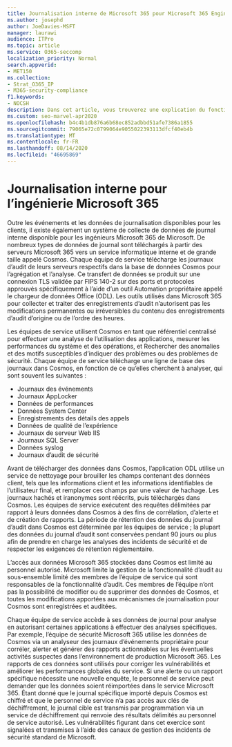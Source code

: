 ```yaml
---
title: Journalisation interne de Microsoft 365 pour Microsoft 365 Engineering
ms.author: josephd
author: JoeDavies-MSFT
manager: laurawi
audience: ITPro
ms.topic: article
ms.service: O365-seccomp
localization_priority: Normal
search.appverid:
- MET150
ms.collection:
- Strat_O365_IP
- M365-security-compliance
f1.keywords:
- NOCSH
description: Dans cet article, vous trouverez une explication du fonctionnement de la journalisation interne pour Microsoft 365 Engineering Teams.
ms.custom: seo-marvel-apr2020
ms.openlocfilehash: b4c4b1db876a6b68ec852adbbd51afe7386a1855
ms.sourcegitcommit: 79065e72c0799064e9055022393113dfcf40eb4b
ms.translationtype: MT
ms.contentlocale: fr-FR
ms.lasthandoff: 08/14/2020
ms.locfileid: "46695869"
---
```

# <a name="internal-logging-for-microsoft-365-engineering"></a>Journalisation interne pour l’ingénierie Microsoft 365

Outre les événements et les données de journalisation disponibles pour les clients, il existe également un système de collecte de données de journal interne disponible pour les ingénieurs Microsoft 365 de Microsoft. De nombreux types de données de journal sont téléchargés à partir des serveurs Microsoft 365 vers un service informatique interne et de grande taille appelé Cosmos. Chaque équipe de service télécharge les journaux d’audit de leurs serveurs respectifs dans la base de données Cosmos pour l’agrégation et l’analyse. Ce transfert de données se produit sur une connexion TLS validée par FIPS 140-2 sur des ports et protocoles approuvés spécifiquement à l’aide d’un outil Automation propriétaire appelé le chargeur de données Office (ODL). Les outils utilisés dans Microsoft 365 pour collecter et traiter des enregistrements d’audit n’autorisent pas les modifications permanentes ou irréversibles du contenu des enregistrements d’audit d’origine ou de l’ordre des heures.

Les équipes de service utilisent Cosmos en tant que référentiel centralisé pour effectuer une analyse de l’utilisation des applications, mesurer les performances du système et des opérations, et Rechercher des anomalies et des motifs susceptibles d’indiquer des problèmes ou des problèmes de sécurité. Chaque équipe de service télécharge une ligne de base des journaux dans Cosmos, en fonction de ce qu’elles cherchent à analyser, qui sont souvent les suivantes :

- Journaux des événements
- Journaux AppLocker
- Données de performances
- Données System Center
- Enregistrements des détails des appels
- Données de qualité de l’expérience
- Journaux de serveur Web IIS
- Journaux SQL Server
- Données syslog
- Journaux d’audit de sécurité

Avant de télécharger des données dans Cosmos, l’application ODL utilise un service de nettoyage pour brouiller les champs contenant des données client, tels que les informations client et les informations identifiables de l’utilisateur final, et remplacer ces champs par une valeur de hachage. Les journaux hachés et iranonymes sont réécrits, puis téléchargés dans Cosmos. Les équipes de service exécutent des requêtes délimitées par rapport à leurs données dans Cosmos à des fins de corrélation, d’alerte et de création de rapports. La période de rétention des données du journal d’audit dans Cosmos est déterminée par les équipes de service ; la plupart des données du journal d’audit sont conservées pendant 90 jours ou plus afin de prendre en charge les analyses des incidents de sécurité et de respecter les exigences de rétention réglementaire.

L’accès aux données Microsoft 365 stockées dans Cosmos est limité au personnel autorisé. Microsoft limite la gestion de la fonctionnalité d’audit au sous-ensemble limité des membres de l’équipe de service qui sont responsables de la fonctionnalité d’audit. Ces membres de l’équipe n’ont pas la possibilité de modifier ou de supprimer des données de Cosmos, et toutes les modifications apportées aux mécanismes de journalisation pour Cosmos sont enregistrées et auditées.

Chaque équipe de service accède à ses données de journal pour analyse en autorisant certaines applications à effectuer des analyses spécifiques. Par exemple, l’équipe de sécurité Microsoft 365 utilise les données de Cosmos via un analyseur des journaux d’événements propriétaire pour corréler, alerter et générer des rapports actionnables sur les éventuelles activités suspectes dans l’environnement de production Microsoft 365. Les rapports de ces données sont utilisés pour corriger les vulnérabilités et améliorer les performances globales du service. Si une alerte ou un rapport spécifique nécessite une nouvelle enquête, le personnel de service peut demander que les données soient réimportées dans le service Microsoft 365. Étant donné que le journal spécifique importé depuis Cosmos est chiffré et que le personnel de service n’a pas accès aux clés de déchiffrement, le journal cible est transmis par programmation via un service de déchiffrement qui renvoie des résultats délimités au personnel de service autorisé. Les vulnérabilités figurant dans cet exercice sont signalées et transmises à l’aide des canaux de gestion des incidents de sécurité standard de Microsoft.
